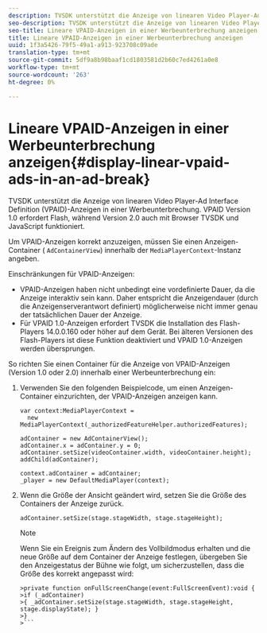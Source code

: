 ```yaml
---
description: TVSDK unterstützt die Anzeige von linearen Video Player-Ad Interface Definition (VPAID)-Anzeigen in einer Werbeunterbrechung. VPAID Version 1.0 erfordert Flash, während Version 2.0 auch mit Browser TVSDK und JavaScript funktioniert.
seo-description: TVSDK unterstützt die Anzeige von linearen Video Player-Ad Interface Definition (VPAID)-Anzeigen in einer Werbeunterbrechung. VPAID Version 1.0 erfordert Flash, während Version 2.0 auch mit Browser TVSDK und JavaScript funktioniert.
seo-title: Lineare VPAID-Anzeigen in einer Werbeunterbrechung anzeigen
title: Lineare VPAID-Anzeigen in einer Werbeunterbrechung anzeigen
uuid: 1f3a5426-79f5-49a1-a913-923708c09ade
translation-type: tm+mt
source-git-commit: 5df9a8b98baaf1cd1803581d2b60c7ed4261a0e8
workflow-type: tm+mt
source-wordcount: '263'
ht-degree: 0%

---
```



# Lineare VPAID-Anzeigen in einer Werbeunterbrechung anzeigen{#display-linear-vpaid-ads-in-an-ad-break}

TVSDK unterstützt die Anzeige von linearen Video Player-Ad Interface Definition (VPAID)-Anzeigen in einer Werbeunterbrechung. VPAID Version 1.0 erfordert Flash, während Version 2.0 auch mit Browser TVSDK und JavaScript funktioniert.

Um VPAID-Anzeigen korrekt anzuzeigen, müssen Sie einen Anzeigen-Container ( `AdContainerView`) innerhalb der `MediaPlayerContext`-Instanz angeben.

Einschränkungen für VPAID-Anzeigen:

* VPAID-Anzeigen haben nicht unbedingt eine vordefinierte Dauer, da die Anzeige interaktiv sein kann. Daher entspricht die Anzeigendauer (durch die Anzeigenserverantwort definiert) möglicherweise nicht immer genau der tatsächlichen Dauer der Anzeige.
* Für VPAID 1.0-Anzeigen erfordert TVSDK die Installation des Flash-Players 14.0.0.160 oder höher auf dem Gerät. Bei älteren Versionen des Flash-Players ist diese Funktion deaktiviert und VPAID 1.0-Anzeigen werden übersprungen.

So richten Sie einen Container für die Anzeige von VPAID-Anzeigen (Version 1.0 oder 2.0) innerhalb einer Werbeunterbrechung ein:

1. Verwenden Sie den folgenden Beispielcode, um einen Anzeigen-Container einzurichten, der VPAID-Anzeigen anzeigen kann.

   ```
   var context:MediaPlayerContext =  
     new MediaPlayerContext(_authorizedFeatureHelper.authorizedFeatures); 
   
   adContainer = new AdContainerView(); 
   adContainer.x = adContainer.y = 0; 
   adContainer.setSize(videoContainer.width, videoContainer.height); 
   addChild(adContainer); 
   
   context.adContainer = adContainer; 
   _player = new DefaultMediaPlayer(context);
   ```

1. Wenn die Größe der Ansicht geändert wird, setzen Sie die Größe des Containers der Anzeige zurück.

   ```
   adContainer.setSize(stage.stageWidth, stage.stageHeight);
   ```

   >[!NOTE]
   >
   >Wenn Sie ein Ereignis zum Ändern des Vollbildmodus erhalten und die neue Größe auf dem Container der Anzeige festlegen, übergeben Sie den Anzeigestatus der Bühne wie folgt, um sicherzustellen, dass die Größe des  korrekt angepasst wird:
   >
   >
   ```
   >private function onFullScreenChange(event:FullScreenEvent):void { 
   >if (_adContainer) 
   >{ _adContainer.setSize(stage.stageWidth, stage.stageHeight, stage.displayState); } 
   >}
   >```

